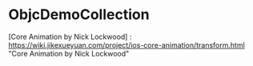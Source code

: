 # ObjcDemoCollection
[Core Animation by Nick Lockwood] : https://wiki.jikexueyuan.com/project/ios-core-animation/transform.html "Core Animation by Nick Lockwood"
